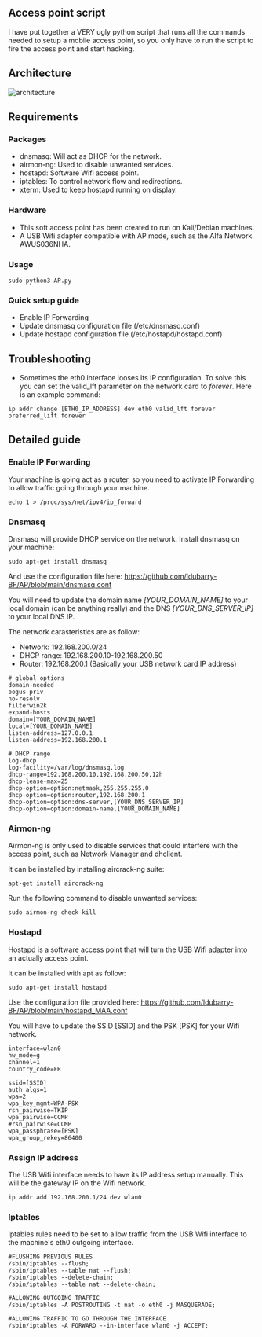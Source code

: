 ## Access point script

I have put together a VERY ugly python script that runs all the commands needed to setup a mobile access point, so you only have to run the script to fire the access point and start hacking.

## Architecture

![architecture](https://user-images.githubusercontent.com/63660458/214725174-af79b824-aa1c-4277-9576-14cb91c1f1d1.png)

## Requirements

### Packages

- dnsmasq: Will act as DHCP for the network.
- airmon-ng: Used to disable unwanted services.
- hostapd: Software Wifi access point.
- iptables: To control network flow and redirections.
- xterm: Used to keep hostapd running on display.

### Hardware

- This soft access point has been created to run on Kali/Debian machines.
- A USB Wifi adapter compatible with AP mode, such as the Alfa Network AWUS036NHA.

### Usage

```text
sudo python3 AP.py
```

### Quick setup guide

- Enable IP Forwarding
- Update dnsmasq configuration file (/etc/dnsmasq.conf)
- Update hostapd configuration file (/etc/hostapd/hostapd.conf)

## Troubleshooting

- Sometimes the eth0 interface looses its IP configuration. To solve this you can set the valid_lft parameter on the network card to *forever*. Here is an example command:

```text
ip addr change [ETH0_IP_ADDRESS] dev eth0 valid_lft forever preferred_lift forever
```

## Detailed guide

### Enable IP Forwarding

Your machine is going act as a router, so you need to activate IP Forwarding to allow traffic going through your machine.

```text
echo 1 > /proc/sys/net/ipv4/ip_forward
```

### Dnsmasq

Dnsmasq will provide DHCP service on the network. Install dnsmasq on your machine:
 
```text 
sudo apt-get install dnsmasq
```

And use the configuration file here: https://github.com/ldubarry-BF/AP/blob/main/dnsmasq.conf

You will need to update the domain name *[YOUR_DOMAIN_NAME]* to your local domain (can be anything really) and the DNS *[YOUR_DNS_SERVER_IP]* to your local DNS IP.

The network carasteristics are as follow:

- Network: 192.168.200.0/24
- DHCP range: 192.168.200.10-192.168.200.50
- Router: 192.168.200.1 (Basically your USB network card IP address)


```text
# global options
domain-needed
bogus-priv
no-resolv
filterwin2k
expand-hosts
domain=[YOUR_DOMAIN_NAME]
local=[YOUR_DOMAIN_NAME]
listen-address=127.0.0.1
listen-address=192.168.200.1

# DHCP range
log-dhcp
log-facility=/var/log/dnsmasq.log
dhcp-range=192.168.200.10,192.168.200.50,12h
dhcp-lease-max=25
dhcp-option=option:netmask,255.255.255.0
dhcp-option=option:router,192.168.200.1
dhcp-option=option:dns-server,[YOUR_DNS_SERVER_IP]
dhcp-option=option:domain-name,[YOUR_DOMAIN_NAME]
```

### Airmon-ng

Airmon-ng is only used to disable services that could interfere with the access point, such as Network Manager and dhclient.

It can be installed by installing aircrack-ng suite: 
```text 
apt-get install aircrack-ng
```

Run the following command to disable unwanted services:

```text
sudo airmon-ng check kill
```

### Hostapd

Hostapd is a software access point that will turn the USB Wifi adapter into an actually access point.

It can be installed with apt as follow: 
```text 
sudo apt-get install hostapd
```

Use the configuration file provided here: https://github.com/ldubarry-BF/AP/blob/main/hostapd_MAA.conf

You will have to update the SSID [SSID] and the PSK [PSK] for your Wifi network.

```text
interface=wlan0
hw_mode=g
channel=1
country_code=FR

ssid=[SSID]
auth_algs=1
wpa=2
wpa_key_mgmt=WPA-PSK
rsn_pairwise=TKIP
wpa_pairwise=CCMP
#rsn_pairwise=CCMP
wpa_passphrase=[PSK]
wpa_group_rekey=86400
```


### Assign IP address

The USB Wifi interface needs to have its IP address setup manually. This will be the gateway IP on the Wifi network.

```text
ip addr add 192.168.200.1/24 dev wlan0
```

### Iptables

Iptables rules need to be set to allow traffic from the USB Wifi interface to the machine's eth0 outgoing interface.

```text
#FLUSHING PREVIOUS RULES
/sbin/iptables --flush;
/sbin/iptables --table nat --flush;
/sbin/iptables --delete-chain;
/sbin/iptables --table nat --delete-chain;

#ALLOWING OUTGOING TRAFFIC
/sbin/iptables -A POSTROUTING -t nat -o eth0 -j MASQUERADE;

#ALLOWING TRAFFIC TO GO THROUGH THE INTERFACE
/sbin/iptables -A FORWARD --in-interface wlan0 -j ACCEPT;
